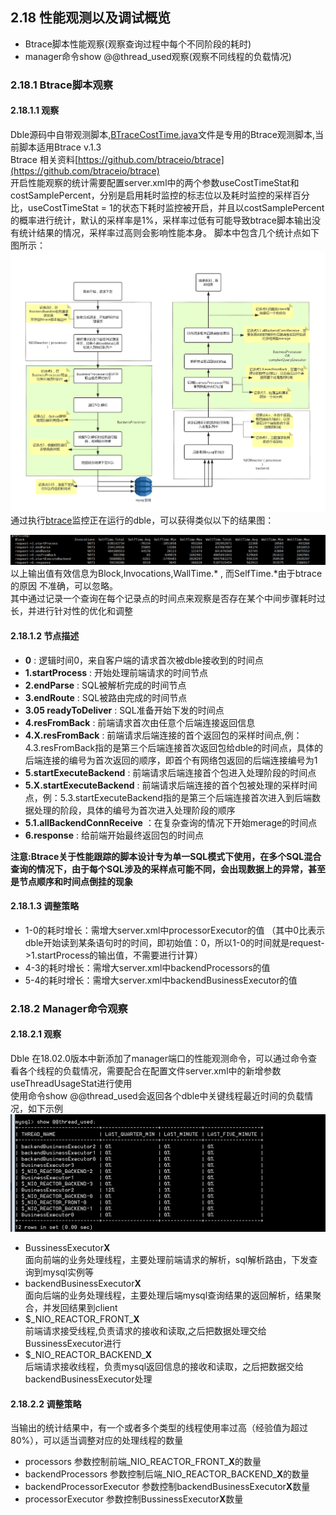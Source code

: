 ## 2.18 性能观测以及调试概览
+ Btrace脚本性能观察(观察查询过程中每个不同阶段的耗时)
+ manager命令show @@thread_used观察(观察不同线程的负载情况)

### 2.18.1 Btrace脚本观察
#### 2.18.1.1 观察 
Dble源码中自带观测脚本,[BTraceCostTime.java](https://github.com/actiontech/dble/tree/master/src/main/java/com/actiontech/dble/btrace/script/BTraceCostTime.java)文件是专用的Btrace观测脚本,当前脚本适用Btrace v.1.3  
Btrace 相关资料[https://github.com/btraceio/btrace](https://github.com/btraceio/btrace)  
开启性能观察的统计需要配置server.xml中的两个参数useCostTimeStat和costSamplePercent，分别是启用耗时监控的标志位以及耗时监控的采样百分比，useCostTimeStat = 1的状态下耗时监控被开启，并且以costSamplePercent的概率进行统计，默认的采样率是1%，采样率过低有可能导致btrace脚本输出没有统计结果的情况，采样率过高则会影响性能本身。
脚本中包含几个统计点如下图所示：  
![18_performance_checkpoint](pic/2.18_performance_checkpoint.png)
通过执行[btrace](https://github.com/btraceio/btrace)监控正在运行的dble，可以获得类似以下的结果图： 
 
![18_performan_result](pic/2.18_performan_result.png)
以上输出值有效信息为Block,Invocations,WallTime.* , 而SelfTime.*由于btrace的原因 不准确，可以忽略。  
其中通过记录一个查询在每个记录点的时间点来观察是否存在某个中间步骤耗时过长，并进行针对性的优化和调整

#### 2.18.1.2 节点描述
+ **0** : 逻辑时间0，来自客户端的请求首次被dble接收到的时间点
+ **1.startProcess** : 开始处理前端请求的时间节点
+ **2.endParse** : SQL被解析完成的时间节点
+ **3.endRoute** : SQL被路由完成的时间节点
+ **3.05 readyToDeliver** : SQL准备开始下发的时间点
+ **4.resFromBack** : 前端请求首次由任意个后端连接返回信息
+ **4.X.resFromBack** : 前端请求后端连接的首个返回包的采样时间点,例：4.3.resFromBack指的是第三个后端连接首次返回包给dble的时间点，具体的后端连接的编号为首次返回的顺序，即首个有网络包返回的后端连接编号为1
+ **5.startExecuteBackend** : 前端请求后端连接首个包进入处理阶段的时间点
+ **5.X.startExecuteBackend** : 前端请求后端连接的首个包被处理的采样时间点，例：5.3.startExecuteBackend指的是第三个后端连接首次进入到后端数据处理的阶段，具体的编号为首次进入处理阶段的顺序
+ **5.1.allBackendConnReceive** ：在复杂查询的情况下开始merage的时间点
+ **6.response** : 给前端开始最终返回包的时间点

**注意:Btrace关于性能跟踪的脚本设计专为单一SQL模式下使用，在多个SQL混合查询的情况下，由于每个SQL涉及的采样点可能不同，会出现数据上的异常，甚至是节点顺序和时间点倒挂的现象**  
####  2.18.1.3 调整策略
+ 1-0的耗时增长：需增大server.xml中processorExecutor的值
（其中0比表示dble开始读到某条语句时的时间，即初始值：0，所以1-0的时间就是request->1.startProcess的输出值，不需要进行计算）
+ 4-3的耗时增长：需增大server.xml中backendProcessors的值
+ 5-4的耗时增长：需增大server.xml中backendBusinessExecutor的值  

### 2.18.2 Manager命令观察

#### 2.18.2.1 观察 
Dble 在18.02.0版本中新添加了manager端口的性能观测命令，可以通过命令查看各个线程的负载情况，需要配合在配置文件server.xml中的新增参数useThreadUsageStat进行使用  
使用命令show @@thread_used会返回各个dble中关键线程最近时间的负载情况，如下示例  
![18_show_thread_used_result](pic/2.18_show_thread_used_result.png)

+ BussinessExecutor**X**  
  面向前端的业务处理线程，主要处理前端请求的解析，sql解析路由，下发查询到mysql实例等  
+ backendBusinessExecutor**X**  
  面向后端的业务处理线程，主要处理后端mysql查询结果的返回解析，结果聚合，并发回结果到client  
+ $\_NIO\_REACTOR\_FRONT\_**X**  
  前端请求接受线程,负责请求的接收和读取,之后把数据处理交给BussinessExecutor进行    
+ $\_NIO\_REACTOR\_BACKEND\_**X**  
  后端请求接收线程，负责mysql返回信息的接收和读取，之后把数据交给backendBusinessExecutor处理

####  2.18.2.2 调整策略
当输出的统计结果中，有一个或者多个类型的线程使用率过高（经验值为超过80%），可以适当调整对应的处理线程的数量 
 
+ processors 参数控制前端\_NIO\_REACTOR\_FRONT\_**X**的数量  
+ backendProcessors 参数控制后端\_NIO\_REACTOR\_BACKEND\_**X**的数量  
+ backendProcessorExecutor 参数控制backendBusinessExecutor**X**数量  
+ processorExecutor 参数控制BussinessExecutor**X**数量  


